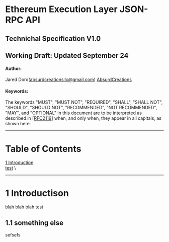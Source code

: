 # Ethereum Execution Layer JSON-RPC API
## Technichal Specification V1.0
## Working Draft: Updated September 24

#### Author:
Jared Doro(absurdcreationsllc@gmail.com) [AbsurdCreations](jareddoro.me)
#### Keywords:
The keywords "MUST", "MUST NOT", "REQUIRED", "SHALL", "SHALL NOT", "SHOULD", "SHOULD NOT", "RECOMMENDED", "NOT RECOMMENDED", "MAY", and "OPTIONAL" in this document are to be interpreted as described in [[RFC2119](http://www.ietf.org/rfc/rfc2119.txt)] when, and only when, they appear in all capitals, as shown here.

-----
# Table of Contents
 [1 Introduction](#1-introduction) \
 [test]() \
 
-----
# 1 Introductison
 blah blah blah test
## 1.1 something else
sefsefs
